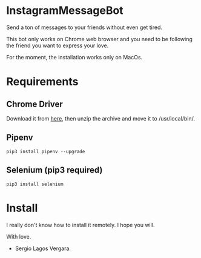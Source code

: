 # InstagramMessageBot
Send a ton of messages to your friends without even get tired. 

This bot only works on Chrome web browser and you need to be following the friend you want to express your love. 

For the moment, the installation works only on MacOs.

# Requirements

## Chrome Driver
Download it from [here](https://chromedriver.chromium.org/), then unzip the archive and move it to /usr/local/bin/.

## Pipenv
```
pip3 install pipenv --upgrade
```

## Selenium (pip3 required)
```
pip3 install selenium
```

# Install

I really don't know how to install it remotely. I hope you will. 

With love.

- Sergio Lagos Vergara.




